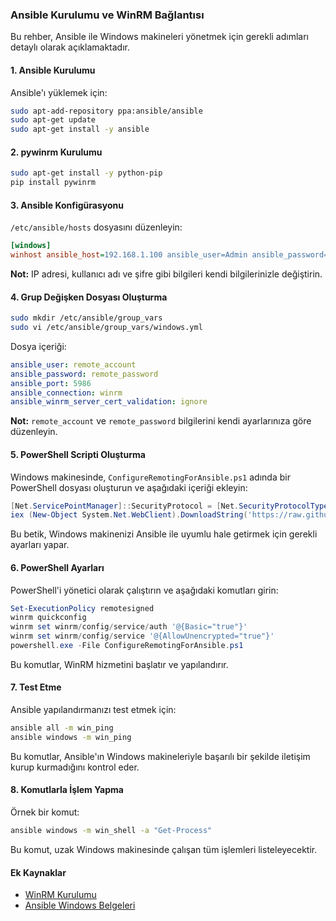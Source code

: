 ### Ansible Kurulumu ve WinRM Bağlantısı

Bu rehber, Ansible ile Windows makineleri yönetmek için gerekli adımları detaylı olarak açıklamaktadır.

#### 1. Ansible Kurulumu
Ansible'ı yüklemek için:
```bash
sudo apt-add-repository ppa:ansible/ansible
sudo apt-get update
sudo apt-get install -y ansible
```

#### 2. pywinrm Kurulumu
```bash
sudo apt-get install -y python-pip
pip install pywinrm
```

#### 3. Ansible Konfigürasyonu
`/etc/ansible/hosts` dosyasını düzenleyin:
```ini
[windows]
winhost ansible_host=192.168.1.100 ansible_user=Admin ansible_password=Password ansible_connection=winrm ansible_winrm_transport=basic ansible_port=5986 ansible_winrm_server_cert_validation=ignore
```
**Not:** IP adresi, kullanıcı adı ve şifre gibi bilgileri kendi bilgilerinizle değiştirin.

#### 4. Grup Değişken Dosyası Oluşturma
```bash
sudo mkdir /etc/ansible/group_vars
sudo vi /etc/ansible/group_vars/windows.yml
```
Dosya içeriği:
```yaml
ansible_user: remote_account
ansible_password: remote_password
ansible_port: 5986
ansible_connection: winrm
ansible_winrm_server_cert_validation: ignore
```
**Not:** `remote_account` ve `remote_password` bilgilerini kendi ayarlarınıza göre düzenleyin.

#### 5. PowerShell Scripti Oluşturma
Windows makinesinde, `ConfigureRemotingForAnsible.ps1` adında bir PowerShell dosyası oluşturun ve aşağıdaki içeriği ekleyin:
```powershell
[Net.ServicePointManager]::SecurityProtocol = [Net.SecurityProtocolType]::Tls12
iex (New-Object System.Net.WebClient).DownloadString('https://raw.githubusercontent.com/ansible/ansible/devel/examples/scripts/ConfigureRemotingForAnsible.ps1')
```
Bu betik, Windows makinenizi Ansible ile uyumlu hale getirmek için gerekli ayarları yapar.

#### 6. PowerShell Ayarları
PowerShell'i yönetici olarak çalıştırın ve aşağıdaki komutları girin:
```powershell
Set-ExecutionPolicy remotesigned
winrm quickconfig
winrm set winrm/config/service/auth '@{Basic="true"}'
winrm set winrm/config/service '@{AllowUnencrypted="true"}'
powershell.exe -File ConfigureRemotingForAnsible.ps1
```
Bu komutlar, WinRM hizmetini başlatır ve yapılandırır.

#### 7. Test Etme
Ansible yapılandırmanızı test etmek için:
```bash
ansible all -m win_ping
ansible windows -m win_ping
```
Bu komutlar, Ansible'ın Windows makineleriyle başarılı bir şekilde iletişim kurup kurmadığını kontrol eder.

#### 8. Komutlarla İşlem Yapma
Örnek bir komut:
```bash
ansible windows -m win_shell -a "Get-Process"
```
Bu komut, uzak Windows makinesinde çalışan tüm işlemleri listeleyecektir.

#### Ek Kaynaklar
- [WinRM Kurulumu](https://docs.ansible.com/ansible/latest/user_guide/windows_winrm.html)
- [Ansible Windows Belgeleri](https://docs.ansible.com/ansible/latest/user_guide/windows.html)
